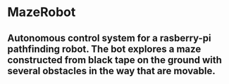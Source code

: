 # MazeRobot

## Autonomous control system for a rasberry-pi pathfinding robot. The bot explores a maze constructed from black tape on the ground with several obstacles in the way that are movable.
